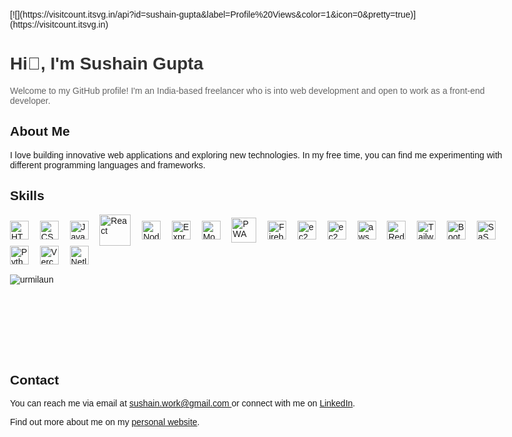 <!DOCTYPE html>
<html>
<body style="font-family: Arial, sans-serif; max-width: 800px; margin: 0 auto; padding: 20px;">
    [![](https://visitcount.itsvg.in/api?id=sushain-gupta&label=Profile%20Views&color=1&icon=0&pretty=true)](https://visitcount.itsvg.in)
    <h1 style="color: #333;">Hi👋, I'm Sushain Gupta </h1>
    <p style="color: #666;">Welcome to my GitHub profile! I'm an India-based freelancer who is into web development and open to work as a front-end developer.</p>
    <h2>About Me</h2>
    <p>I love building innovative web applications and exploring new technologies. In my free time, you can find me experimenting with different programming languages and frameworks.</p>
    <h2>Skills</h2>

  <div>
            <img src="https://res.cloudinary.com/sushain/image/upload/v1674668115/Portfolio/skills/html_mcptab.svg" alt="HTML5" style="max-width: 30px; width: 30px; vertical-align: middle; margin-right: 10px;">&nbsp
            <img src="https://res.cloudinary.com/sushain/image/upload/v1674668115/Portfolio/skills/css3_lhv35v.svg" alt="CSS3" style="max-width: 30px; width: 30px; vertical-align: middle; margin-right: 10px;">&nbsp
            <img src="https://res.cloudinary.com/sushain/image/upload/v1674668115/Portfolio/skills/javascript_swauvr.svg" alt="JavaScript" style="max-width: 30px; width: 30px; vertical-align: middle; margin-right: 10px;">&nbsp
            <img src="https://res.cloudinary.com/sushain/image/upload/v1714556108/Portfolio/skills/React_Logo_krt97j.svg" alt="React" style="max-width: 50px; width: 50px; vertical-align: middle; margin-right: 10px;">&nbsp
            <img src="https://res.cloudinary.com/sushain/image/upload/v1698643899/Portfolio/skills/icons8-nodejs_lmjqiz.svg" alt="Node Js" style="max-width: 30px; width: 30px; vertical-align: middle; margin-right: 10px;">&nbsp
            <img src="https://res.cloudinary.com/sushain/image/upload/v1698644086/Portfolio/skills/icons8-express-js_aucg1o.svg" alt="Express Js" style="max-width: 30px; width: 30px; vertical-align: middle; margin-right: 10px;">&nbsp
            <img src="https://res.cloudinary.com/sushain/image/upload/v1698644406/Portfolio/skills/mongodb_original_wordmark_logo_icon_146425_qknszu.svg" alt="MongoDB" style="max-width: 30px; width: 30px; vertical-align: middle; margin-right: 10px;">&nbsp
            <img src="https://res.cloudinary.com/sushain/image/upload/v1694530093/Portfolio/skills/pwa-icon_kqwk0u.svg" alt="PWA" style="max-width: 40px; width: 40px; vertical-align: middle; margin-right: 10px;">&nbsp
            <img src="https://res.cloudinary.com/sushain/image/upload/v1674668115/Portfolio/skills/firebase_dwkgf4.png" alt="Firebase" style="max-width: 30px; width: 30px; vertical-align: middle; margin-right: 10px;">&nbsp
            <img src="https://res.cloudinary.com/sushain/image/upload/v1698645002/Portfolio/skills/svgexport-7_vhqxeb.svg" alt="ec2" style="max-width: 30px; width: 30px; vertical-align: middle; margin-right: 10px;">&nbsp
            <img src="https://res.cloudinary.com/sushain/image/upload/v1698644998/Portfolio/skills/svgexport-9_qst9qj.svg" alt="ec2 auto scaling" style="max-width: 30px; width: 30px; vertical-align: middle; margin-right: 10px;">&nbsp
            <img src="https://res.cloudinary.com/sushain/image/upload/v1714555747/Portfolio/skills/svgexport-9_kgzgp8.svg" alt="aws S3" style="max-width: 30px; width: 30px; vertical-align: middle; margin-right: 10px;">&nbsp
            <img src="https://res.cloudinary.com/sushain/image/upload/v1714556329/Portfolio/skills/redux_wi5dto.svg" alt="Redux Toolkit" style="max-width: 30px; width: 30px; vertical-align: middle; margin-right: 10px;">&nbsp
            <img src="https://res.cloudinary.com/sushain/image/upload/v1674668117/Portfolio/skills/tw_nltigb.png" alt="Tailwind CSS" style="max-width: 30px; width: 30px; vertical-align: middle; margin-right: 10px;">&nbsp
            <img src="https://res.cloudinary.com/sushain/image/upload/v1674668115/Portfolio/skills/Bootstrap_mnezkw.svg" alt="Bootstrap" style="max-width: 30px; width: 30px; vertical-align: middle; margin-right: 10px;">&nbsp
            <img src="https://res.cloudinary.com/sushain/image/upload/v1677968315/Portfolio/skills/sass.png" alt="SaSS" style="max-width: 30px; width: 30px; vertical-align: middle; margin-right: 10px;">&nbsp
            <img src="https://res.cloudinary.com/sushain/image/upload/v1674668116/Portfolio/skills/python_drwvw3.svg" alt="Python" style="max-width: 30px; width: 30px; vertical-align: middle; margin-right: 10px;">&nbsp
            <img src="https://res.cloudinary.com/sushain/image/upload/v1714555920/Portfolio/skills/svgexport-1_xn3as9.svg" alt="Vercel" style="max-width: 30px; width: 30px; vertical-align: middle; margin-right: 10px;">&nbsp
            <img src="https://res.cloudinary.com/sushain/image/upload/v1674668117/Portfolio/skills/netlify_abvuz1.svg" alt="Netlify" style="max-width: 30px; width: 30px; vertical-align: middle; margin-right: 10px;">&nbsp
</div>
<br/>
<div>
    <img align="left" src="https://github-readme-stats.vercel.app/api/top-langs?username=sushain-gupta&show_icons=true&locale=en&layout=compact" alt="urmilaun" />
</div><br/><br/><br/><br/><br/><br/><br/><br/>
    <h2>Contact</h2>
    <p>You can reach me via email at <a href="mailto:sushain.work@gmail.com"> sushain.work@gmail.com </a> or connect with me on <a href="https://www.linkedin.com/in/sushain-gupta">LinkedIn</a>.</p>
    <footer>
        <p>Find out more about me on my <a href="https://sushaingupta.vercel.app/">personal website</a>.</p>
    </footer>
</body>
</html>
